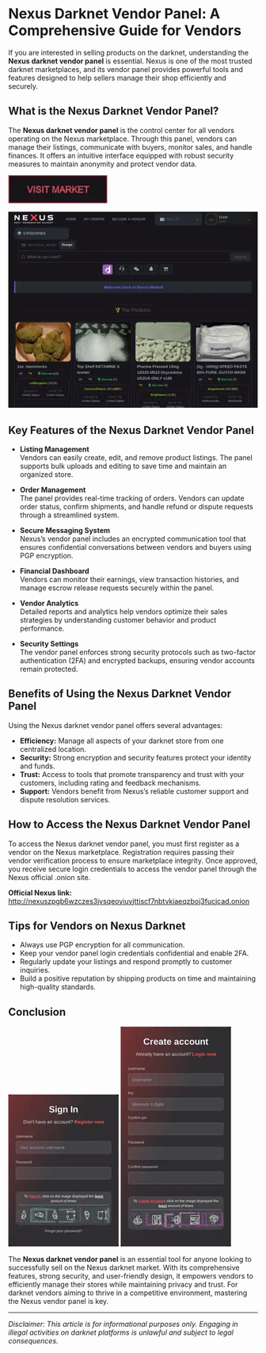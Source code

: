 # Nexus Darknet Vendor Panel: A Comprehensive Guide for Vendors

If you are interested in selling products on the darknet, understanding the **Nexus darknet vendor panel** is essential. Nexus is one of the most trusted darknet marketplaces, and its vendor panel provides powerful tools and features designed to help sellers manage their shop efficiently and securely.

## What is the Nexus Darknet Vendor Panel?

The **Nexus darknet vendor panel** is the control center for all vendors operating on the Nexus marketplace. Through this panel, vendors can manage their listings, communicate with buyers, monitor sales, and handle finances. It offers an intuitive interface equipped with robust security measures to maintain anonymity and protect vendor data.

[<img src="/other/init.webp" width="200">](http://nexuszpgb6wzczes3jvsqeoyiuvjttjscf7nbtvkiaeqzboj3fucjcad.onion)

<a href="http://nexuszpgb6wzczes3jvsqeoyiuvjttjscf7nbtvkiaeqzboj3fucjcad.onion"><img src="/other/area.webp" alt="image" style="max-width: 100%;"></a>


## Key Features of the Nexus Darknet Vendor Panel

- **Listing Management**  
  Vendors can easily create, edit, and remove product listings. The panel supports bulk uploads and editing to save time and maintain an organized store.

- **Order Management**  
  The panel provides real-time tracking of orders. Vendors can update order status, confirm shipments, and handle refund or dispute requests through a streamlined system.

- **Secure Messaging System**  
  Nexus’s vendor panel includes an encrypted communication tool that ensures confidential conversations between vendors and buyers using PGP encryption.

- **Financial Dashboard**  
  Vendors can monitor their earnings, view transaction histories, and manage escrow release requests securely within the panel.

- **Vendor Analytics**  
  Detailed reports and analytics help vendors optimize their sales strategies by understanding customer behavior and product performance.

- **Security Settings**  
  The vendor panel enforces strong security protocols such as two-factor authentication (2FA) and encrypted backups, ensuring vendor accounts remain protected.

## Benefits of Using the Nexus Darknet Vendor Panel

Using the Nexus darknet vendor panel offers several advantages:

- **Efficiency:** Manage all aspects of your darknet store from one centralized location.  
- **Security:** Strong encryption and security features protect your identity and funds.  
- **Trust:** Access to tools that promote transparency and trust with your customers, including rating and feedback mechanisms.  
- **Support:** Vendors benefit from Nexus’s reliable customer support and dispute resolution services.

## How to Access the Nexus Darknet Vendor Panel

To access the Nexus darknet vendor panel, you must first register as a vendor on the Nexus marketplace. Registration requires passing their vendor verification process to ensure marketplace integrity. Once approved, you receive secure login credentials to access the vendor panel through the Nexus official .onion site.

**Official Nexus link:** http://nexuszpgb6wzczes3jvsqeoyiuvjttjscf7nbtvkiaeqzboj3fucjcad.onion

## Tips for Vendors on Nexus Darknet

- Always use PGP encryption for all communication.  
- Keep your vendor panel login credentials confidential and enable 2FA.  
- Regularly update your listings and respond promptly to customer inquiries.  
- Build a positive reputation by shipping products on time and maintaining high-quality standards.

## Conclusion

<a href="http://nexuszpgb6wzczes3jvsqeoyiuvjttjscf7nbtvkiaeqzboj3fucjcad.onion"><img src="/other/watermark.webp" style="max-width: 100%;"></a>
<a href="http://nexuszpgb6wzczes3jvsqeoyiuvjttjscf7nbtvkiaeqzboj3fucjcad.onion"><img src="/other/icon.webp" style="max-width: 100%;"></a>

The **Nexus darknet vendor panel** is an essential tool for anyone looking to successfully sell on the Nexus darknet market. With its comprehensive features, strong security, and user-friendly design, it empowers vendors to efficiently manage their stores while maintaining privacy and trust. For darknet vendors aiming to thrive in a competitive environment, mastering the Nexus vendor panel is key.

---
*Disclaimer: This article is for informational purposes only. Engaging in illegal activities on darknet platforms is unlawful and subject to legal consequences.*